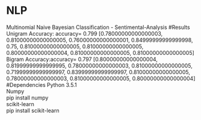# NLP
Multinomial Naive Bayesian Classification - Sentimental-Analysis
#Results
Unigram Accuracy: accuracy= 0.799
[0.78000000000000003, 0.81000000000000005, 0.76000000000000001, 0.84999999999999998, 0.75, 0.81000000000000005, 0.81000000000000005, 0.80000000000000004, 0.81000000000000005, 0.81000000000000005] <br>
Bigram Accuracy:accuracy= 0.797
[0.80000000000000004, 0.81999999999999995, 0.78000000000000003, 0.81000000000000005, 0.71999999999999997, 0.83999999999999997, 0.81000000000000005, 0.78000000000000003, 0.81000000000000005, 0.80000000000000004]
#Dependencies
Python 3.5.1 <br>
Numpy <br> pip install numpy <br> 
scikit-learn <br> pip install scikit-learn <br>

